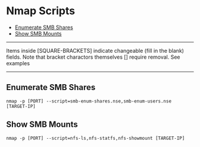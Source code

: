 # Nmap Scripts

* [Enumerate SMB Shares](#enumerate-smb-shares)
* [Show SMB Mounts](#show-smb-mounts)

*************************************************************************************************************************************************************************
Items inside [SQUARE-BRACKETS] indicate changeable (fill in the blank) fields.  Note that bracket charactors themselves [] require removal. See examples
*************************************************************************************************************************************************************************

## Enumerate SMB Shares
```
nmap -p [PORT] --script=smb-enum-shares.nse,smb-enum-users.nse [TARGET-IP]
```

## Show SMB Mounts
```
nmap -p [PORT] --script=nfs-ls,nfs-statfs,nfs-showmount [TARGET-IP]
```

